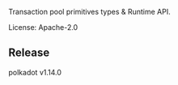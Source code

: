 Transaction pool primitives types & Runtime API.

License: Apache-2.0


## Release

polkadot v1.14.0
